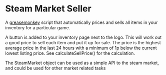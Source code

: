 Steam Market Seller
===================

A [greasemonkey](http://www.greasespot.net/) script that automatically prices and sells all items in your inventory for a particular game.


A button is added to your inventory page next to the logo. This will work out a good price to sell each item and put it up for sale. The price is the highest average price in the last 24 hours with a minimum of 1p below the current lowest listing price. See calculateSellPrice() for the calculation.

The SteamMarket object can be used as a simple API to the steam market, and could be used for other market related tasks
